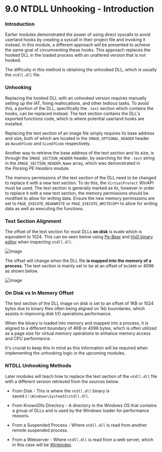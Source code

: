# 9.0 NTDLL Unhooking - Introduction

### Introduction

Earlier modules demonstrated the power of using direct syscalls to avoid userland hooks by creating a syscall in their project file and invoking it instead. In this module, a different approach will be presented to achieve the same goal of circumventing these hooks. This approach replaces the hooked DLL in the loaded process with an unaltered version that is not hooked.

The difficulty in this method is obtaining the unhooked DLL, which is usually the `ntdll.dll` file.

### Unhooking

Replacing the hooked DLL with an unhooked version requires manually setting up the IAT, fixing reallocations, and other tedious tasks. To avoid this, a portion of the DLL, specifically the `.text` section which contains the hooks, can be replaced instead. The text section contains the DLL's exported functions code, which is where potential userland hooks are installed.

Replacing the text section of an image file simply requires its base address and size, both of which are located in the `IMAGE_OPTIONAL_HEADER` header as `BaseOfCode` and `SizeOfCode` respectively.

Another way to retrieve the base address of the text section and its size, is through the `IMAGE_SECTION_HEADER` header, by searching for the `.text` string in the `IMAGE_SECTION_HEADER.Name` array, which was demonstrated in the _Parsing PE Headers_ module.

The memory permissions of the text section of the DLL need to be changed to replace it with a new text section. To do this, the `VirtualProtect` WinAPI must be used. The text section is generally marked as `RX`, however in order to replace it with a new text section, the memory permissions should be modified to allow for writing data. Ensure the new memory permissions are set to `PAGE_EXECUTE_READWRITE` or `PAGE_EXECUTE_WRITECOPY` to allow for writing data as well as executing the functions.

### Text Section Alignment

The offset of the text section for most DLLs **on disk** is `0x400` which is equivalent to 1024. This can be seen below using [Pe-Bear](https://github.com/hasherezade/pe-bear) and [HxD binary editor](https://mh-nexus.de/en/hxd/) when inspecting `ntdll.dll`.

![image](https://maldevacademy.s3.amazonaws.com/images/Advanced/ntdll-unhooking-intro-118247087-fa554dbf-e85f-4d02-b855-2dce40f2e352.png)

The offset will change when the DLL file **is mapped into the memory of a process**. The text section is mainly set to be at an offset of `0x1000` or 4096 as shown below.

![image](https://maldevacademy.s3.amazonaws.com/images/Advanced/ntdll-unhooking-intro-218247984-f05b2000-b273-433a-8a71-740554180e3f.png)

### On Disk vs In Memory Offset

The text section of the DLL image on disk is set to an offset of 1KB or 1024 bytes due to binary files often being aligned on 1kb boundaries, which assists in improving disk I/O operations performance.

When the binary is loaded into memory and mapped into a process, it is aligned to a different boundary of 4KB or 4096 bytes, which is often utilized as a page size for virtual memory operations to enhance memory access and CPU performance.

It's crucial to keep this in mind as this information will be required when implementing the unhooking logic in the upcoming modules.

### NTDLL Unhooking Methods

Later modules will teach how to replace the text section of the `ntdll.dll` file with a different version retrieved from the sources below.

- From Disk - This is where the `ntdll.dll` binary is saved `C:\Windows\System32\ntdll.dll`.
    
- From KnownDlls Directory - A directory in the Windows OS that contains a group of DLLs and is used by the Windows loader for performance reasons.
    
- From a Suspended Process - Where `ntdll.dll` is read from another remote suspended process.
    
- From a Webserver - Where `ntdll.dll` is read from a web server, which in this case will be [Winbindex](https://winbindex.m417z.com/).